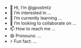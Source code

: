 - 👋 Hi, I’m @gpostmtz
- 👀 I’m interested in ...
- 🌱 I’m currently learning ...
- 💞️ I’m looking to collaborate on ...
- 📫 How to reach me ...
- 😄 Pronouns: ...
- ⚡ Fun fact: ...

<!---
gpostmtz/gpostmtz is a ✨ special ✨ repository because its `README.md` (this file) appears on your GitHub profile.
You can click the Preview link to take a look at your changes.
--->
